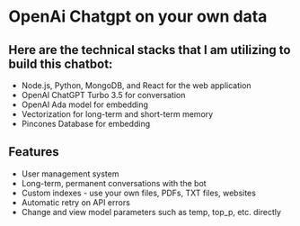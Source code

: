 # OpenAi Chatgpt on your own data



## Here are the technical stacks that I am utilizing to build this chatbot:

- Node.js, Python, MongoDB, and React for the web application
- OpenAI ChatGPT Turbo 3.5 for conversation
- OpenAI Ada model for embedding
- Vectorization for long-term and short-term memory
- Pincones Database for embedding


## Features
- User management system
- Long-term, permanent conversations with the bot
- Custom indexes - use your own files, PDFs, TXT files, websites
- Automatic retry on API errors
- Change and view model parameters such as temp, top\_p, etc. directly
